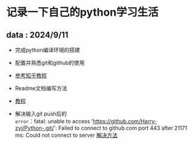 记录一下自己的python学习生活
==========================
data : 2024/9/11
----------------
* 完成python编译环境的搭建 
* 配置并熟悉git和github的使用
* [参考知乎教程](https://zhuanlan.zhihu.com/p/369486197"悬停显示")  

* Readme文档编写方法
* [教程](https://yuuichung.github.io/2018/06/06/hexo-readme/"悬停显示")  

* 解决输入git push后的  
`error`：fatal: unable to access 'https://github.com/Harry-zyj/Python-.git/': Failed to connect to github.com port 443 after 21171 ms: Could not connect to server
  [解决方法](https://blog.csdn.net/qq_40296909/article/details/134285451"悬停显示")




